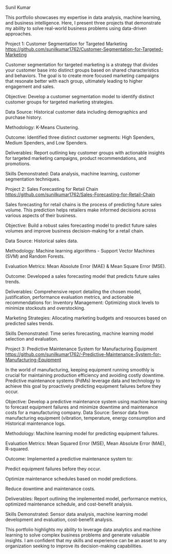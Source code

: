 Sunil Kumar

This portfolio showcases my expertise in data analysis, machine learning, and business intelligence. Here, I present three projects that demonstrate my ability to solve real-world business problems using data-driven approaches.

Project 1: Customer Segmentation for Targeted Marketing  https://github.com/sunilkumar1762/Customer-Segmentation-for-Targeted-Marketing

Customer segmentation for targeted marketing is a strategy that divides your customer base into distinct groups based on shared characteristics and behaviors.  The goal is to create more focused marketing campaigns that resonate better with each group, ultimately leading to higher engagement and sales.

Objective: Develop a customer segmentation model to identify distinct customer groups for targeted marketing strategies.

Data Source: Historical customer data including demographics and purchase history.

Methodology: K-Means Clustering.

Outcome: Identified three distinct customer segments: High Spenders, Medium Spenders, and Low Spenders.

Deliverables: Report outlining key customer groups with actionable insights for targeted marketing campaigns, product recommendations, and promotions.

Skills Demonstrated: Data analysis, machine learning, customer segmentation techniques.

Project 2: Sales Forecasting for Retail Chain  https://github.com/sunilkumar1762/Sales-Forecasting-for-Retail-Chain

Sales forecasting for retail chains is the process of predicting future sales volume. This prediction helps retailers make informed decisions across various aspects of their business. 

Objective: Build a robust sales forecasting model to predict future sales volumes and improve business decision-making for a retail chain.

Data Source: Historical sales data.

Methodology: Machine learning algorithms - Support Vector Machines (SVM) and Random Forests.

Evaluation Metrics: Mean Absolute Error (MAE) & Mean Square Error (MSE).

Outcome: Developed a sales forecasting model that predicts future sales trends.

Deliverables: Comprehensive report detailing the chosen model, justification, performance evaluation metrics, and actionable recommendations for:
Inventory Management: Optimizing stock levels to minimize stockouts and overstocking.

Marketing Strategies: Allocating marketing budgets and resources based on predicted sales trends.

Skills Demonstrated: Time series forecasting, machine learning model selection and evaluation.

Project 3: Predictive Maintenance System for Manufacturing Equipment  https://github.com/sunilkumar1762/-Predictive-Maintenance-System-for-Manufacturing-Equipment

In the world of manufacturing, keeping equipment running smoothly is crucial for maintaining production efficiency and avoiding costly downtime. Predictive maintenance systems (PdMs) leverage data and technology to achieve this goal by proactively predicting equipment failures before they occur.

Objective: Develop a predictive maintenance system using machine learning to forecast equipment failures and minimize downtime and maintenance costs for a manufacturing company.
Data Source: Sensor data from manufacturing equipment (vibration, temperature, energy consumption and Historical maintenance logs.

Methodology: Machine learning model for predicting equipment failures.

Evaluation Metrics: Mean Squared Error (MSE), Mean Absolute Error (MAE), R-squared.

Outcome: Implemented a predictive maintenance system to:

Predict equipment failures before they occur.

Optimize maintenance schedules based on model predictions.

Reduce downtime and maintenance costs.

Deliverables: Report outlining the implemented model, performance metrics, optimized maintenance schedule, and cost-benefit analysis.

Skills Demonstrated: Sensor data analysis, machine learning model development and evaluation, cost-benefit analysis.

This portfolio highlights my ability to leverage data analytics and machine learning to solve complex business problems and generate valuable insights. I am confident that my skills and experience can be an asset to any organization seeking to improve its decision-making capabilities.
